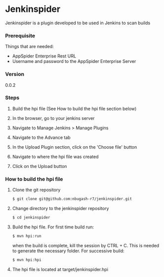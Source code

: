 # Jenkinspider
Jenkinspider is a plugin developed to be used in Jenkins to scan builds

### Prerequisite
Things that are needed:
* AppSpider Enterprise Rest URL
* Username and password to the AppSpider Enterprise Server

### Version
0.0.2

### Steps
1. Build the hpi file (See How to build the hpi file section below)

2. In the browser, go to your jenkins server

3. Navigate to Manage Jenkins > Manage Plugins 

4. Navigate to the Advance tab

5. In the Upload Plugin section, click on the 'Choose file' button

6. Navigate to where the hpi file was created

7. Click on the Upload button

### How to build the hpi file
1. Clone the git repository
    ```sh
    $ git clone git@github.com:nbugash-r7/jenkinspider.git
    ```
    
2. Change directory to the jenkinspider repository
    ```sh
    $ cd jenkinspider
    ```
    
3. Build the hpi file. For first time build run: 
    ```sh
    $ mvn hpi:run
    ```
    when the build is complete, kill the session by CTRL + C. This is needed to generate the necessary folder. 
    For successive build:
    ```sh
    $ mvn hpi:hpi
    ```

5. The hpi file is located at target/jenkinspider.hpi